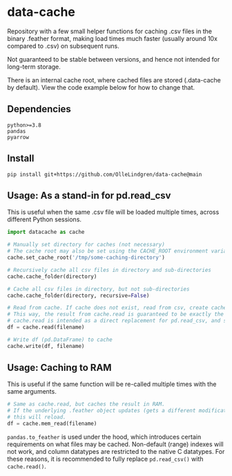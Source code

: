 # data-cache

Repository with a few small helper functions for caching .csv files in the binary .feather format, making load times much faster (usually around 10x compared to .csv) on subsequent runs.  

Not guaranteed to be stable between versions, and hence not intended for long-term storage.

There is an internal cache root, where cached files are stored (.data-cache by default). View the code example below for how to change that.

## Dependencies

```
python>=3.8
pandas
pyarrow
```

## Install

`pip install git+https://github.com/OlleLindgren/data-cache@main`

## Usage: As a stand-in for pd.read_csv

This is useful when the same .csv file will be loaded multiple times, across different Python sessions.

```python
import datacache as cache

# Manually set directory for caches (not necessary)
# The cache root may also be set using the CACHE_ROOT environment variable.
cache.set_cache_root('/tmp/some-caching-directory')

# Recursively cache all csv files in directory and sub-directories
cache.cache_folder(directory)

# Cache all csv files in directory, but not sub-directories
cache.cache_folder(directory, recursive=False)

# Read from cache. If cache does not exist, read from csv, create cache, then read from cache. 
# This way, the result from cache.read is guaranteed to be exactly the same regardless of which method is used.
# cache.read is intended as a direct replacement for pd.read_csv, and supports the same keyword arguments.
df = cache.read(filename)

# Write df (pd.DataFrame) to cache
cache.write(df, filename)
```

## Usage: Caching to RAM

This is useful if the same function will be re-called multiple times with the same arguments.

```python
# Same as cache.read, but caches the result in RAM.
# If the underlying .feather object updates (gets a different modification time),
# this will reload.
df = cache.mem_read(filename)

```

`pandas.to_feather` is used under the hood, which introduces certain requirements on what files may be cached. Non-default (range) indexes will not work, and column datatypes are restricted to the native C datatypes. For these reasons, it is recommended to fully replace `pd.read_csv()` with `cache.read()`.
